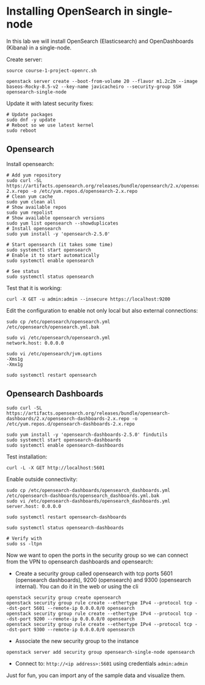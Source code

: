# Installing OpenSearch in single-node
In this lab we will install OpenSearch (Elasticsearch) and OpenDashboards (Kibana) in a single-node.

Create server:
```
source course-1-project-openrc.sh

openstack server create --boot-from-volume 20 --flavor m1.2c2m --image baseos-Rocky-8.5-v2 --key-name javicacheiro --security-group SSH opensearch-single-node
```

Update it with latest security fixes:
```
# Update packages
sudo dnf -y update
# Reboot so we use latest kernel
sudo reboot
```

## Opensearch
Install opensearch:
```
# Add yum repository
sudo curl -SL https://artifacts.opensearch.org/releases/bundle/opensearch/2.x/opensearch-2.x.repo -o /etc/yum.repos.d/opensearch-2.x.repo
# Clean yum cache
sudo yum clean all
# Show available repos
sudo yum repolist
# Show available opensearch versions
sudo yum list opensearch --showduplicates
# Install opensearch
sudo yum install -y 'opensearch-2.5.0'

# Start opensearch (it takes some time)
sudo systemctl start opensearch
# Enable it to start automatically
sudo systemctl enable opensearch

# See status
sudo systemctl status opensearch
```

Test that it is working:
```
curl -X GET -u admin:admin --insecure https://localhost:9200
```

Edit the configuration to enable not only local but also external connections:
```
sudo cp /etc/opensearch/opensearch.yml /etc/opensearch/opensearch.yml.bak

sudo vi /etc/opensearch/opensearch.yml
network.host: 0.0.0.0

sudo vi /etc/opensearch/jvm.options
-Xms1g
-Xmx1g

sudo systemctl restart opensearch
```

## Opensearch Dashboards
```
sudo curl -SL https://artifacts.opensearch.org/releases/bundle/opensearch-dashboards/2.x/opensearch-dashboards-2.x.repo -o /etc/yum.repos.d/opensearch-dashboards-2.x.repo

sudo yum install -y 'opensearch-dashboards-2.5.0' findutils
sudo systemctl start opensearch-dashboards
sudo systemctl enable opensearch-dashboards
```

Test installation:
```
curl -L -X GET http://localhost:5601
```

Enable outside connectivity:
```
sudo cp /etc/opensearch-dashboards/opensearch_dashboards.yml /etc/opensearch-dashboards/opensearch_dashboards.yml.bak
sudo vi /etc/opensearch-dashboards/opensearch_dashboards.yml
server.host: 0.0.0.0

sudo systemctl restart opensearch-dashboards

sudo systemctl status opensearch-dashboards

# Verify with
sudo ss -ltpn
```

Now we want to open the ports in the security group so we can connect from the VPN to opensearch dashboards and opensearch:
- Create a security group called opensearch with tcp ports 5601 (opensearch dashboards), 9200 (opensearch) and 9300 (opensearch internal). 
  You can do it in the web or using the cli
```
openstack security group create opensearch
openstack security group rule create --ethertype IPv4 --protocol tcp --dst-port 5601 --remote-ip 0.0.0.0/0 opensearch
openstack security group rule create --ethertype IPv4 --protocol tcp --dst-port 9200 --remote-ip 0.0.0.0/0 opensearch
openstack security group rule create --ethertype IPv4 --protocol tcp --dst-port 9300 --remote-ip 0.0.0.0/0 opensearch
```
- Associate the new security group to the instance
```
openstack server add security group opensearch-single-node opensearch
```
- Connect to: `http://<ip address>:5601` using credentials `admin:admin`

Just for fun, you can import any of the sample data and visualize them.
